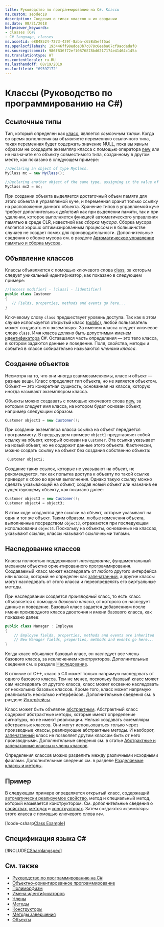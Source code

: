 ```yaml
---
title: Руководство по программированию на C#. Классы
ms.custom: seodec18
description: Сведения о типах классов и их создании
ms.date: 08/21/2018
helpviewer_keywords:
- classes [C#]
- C# language, classes
ms.assetid: e8848524-7273-429f-8aba-c658d5eff5ad
ms.openlocfilehash: 193446ff98edce3b7c078c6eeba07cf9acdadaf0
ms.sourcegitcommit: 986f836f72ef10876878bd6217174e41464c145a
ms.translationtype: HT
ms.contentlocale: ru-RU
ms.lasthandoff: 08/19/2019
ms.locfileid: "69597172"
---
```

# <a name="classes-c-programming-guide"></a>Классы (Руководство по программированию на C#)

## <a name="reference-types"></a>Ссылочные типы  
Тип, который определен как [класс](../../language-reference/keywords/class.md), является *ссылочным типом*. Когда во время выполнения вы объявляете переменную ссылочного типа, такая переменная будет содержать значение [NULL](../../language-reference/keywords/null.md), пока вы явным образом не создадите экземпляр класса с помощью оператора [new](../../language-reference/operators/new-operator.md) или не назначите его объекту совместимого типа, созданному в другом месте, как показано в следующем примере:

```csharp
//Declaring an object of type MyClass.
MyClass mc = new MyClass();

//Declaring another object of the same type, assigning it the value of the first object.
MyClass mc2 = mc;
```

При создании объекта выделяется достаточный объем памяти для этого объекта в управляемой куче, и переменная хранит только ссылку на расположение данного объекта. Хранение типов в управляемой куче требует дополнительных действий как при выделении памяти, так и при удалении, которое выполняется функцией автоматического управления памятью в среде CLR, известной как *сборка мусора*. Сборка мусора является хорошо оптимизированным процессом и в большинстве случаев не создает помех для производительности. Дополнительные сведения о сборке мусора см. в разделе [Автоматическое управление памятью и сборка мусора](../../../standard/garbage-collection/gc.md).  
  
## <a name="declaring-classes"></a>Объявление классов

 Классы объявляются с помощью ключевого слова [class](../../language-reference/keywords/class.md), за которым следует уникальный идентификатор, как показано в следующем примере:

 ```csharp
//[access modifier] - [class] - [identifier]
 public class Customer
 {
    // Fields, properties, methods and events go here...
 }
```

 Ключевому слову `class` предшествует уровень доступа. Так как в этом случае используется открытый класс ([public](../../language-reference/keywords/public.md)), любой пользователь может создавать его экземпляры. За именем класса следует ключевое слово `class`. Имя класса должно быть допустимым [именем идентификатора](../inside-a-program/identifier-names.md) C#. Оставшаяся часть определения — это тело класса, в котором задаются данные и поведение. Поля, свойства, методы и события в классе собирательно называются *членами класса*.  
  
## <a name="creating-objects"></a>Создание объектов

Несмотря на то, что они иногда взаимозаменяемы, класс и объект — разные вещи. Класс определяет тип объекта, но не является объектом. Объект — это конкретная сущность, основанная на классе, которую иногда называют экземпляром класса.  
  
 Объекты можно создавать с помощью ключевого слова [new](../../language-reference/operators/new-operator.md), за которым следует имя класса, на котором будет основан объект, например следующим образом:  

 ```csharp
 Customer object1 = new Customer();
 ```

 При создании экземпляра класса ссылка на объект передается программисту. В предыдущем примере `object1` представляет собой ссылку на объект, который основан на `Customer`. Эта ссылка указывает на новый объект, но не содержит данные этого объекта. Фактически, можно создать ссылку на объект без создания собственно объекта:  
 
```csharp
 Customer object2;
```
 
 Создание таких ссылок, которые не указывают на объект, не рекомендуется, так как попытка доступа к объекту по такой ссылке приведет к сбою во время выполнения. Однако такую ссылку можно сделать указывающей на объект, создав новый объект или назначив ее существующему объекту, как показано далее:  

 ```csharp
 Customer object3 = new Customer();
 Customer object4 = object3;
```
  
 В этом коде создаются две ссылки на объект, которые указывают на один и тот же объект. Таким образом, любые изменения объекта, выполненные посредством `object3`, отражаются при последующем использовании `object4`. Поскольку на объекты, основанные на классах, указывают ссылки, классы называют ссылочными типами.  
  
## <a name="class-inheritance"></a>Наследование классов  

Классы полностью поддерживают *наследование*, фундаментальный механизм объектно ориентированного программирования. Создаваемый класс может наследовать от любого другого интерфейса или класса, который не определен как [запечатанный](../../language-reference/keywords/sealed.md), а другие классы могут наследовать от этого класса и переопределять его виртуальные методы.

При наследовании создается *производный* класс, то есть класс объявляется с помощью *базового класса*, от которого он наследует данные и поведение. Базовый класс задается добавлением после имени производного класса двоеточия и имени базового класса, как показано далее:  

 ```csharp
 public class Manager : Employee
 {
     // Employee fields, properties, methods and events are inherited
     // New Manager fields, properties, methods and events go here...
 }
 ```

Когда класс объявляет базовый класс, он наследует все члены базового класса, за исключением конструкторов. Дополнительные сведения см. в разделе [Наследование](inheritance.md).
  
В отличие от C++, класс в C# может только напрямую наследовать от одного базового класса. Тем не менее, поскольку базовый класс может сам наследовать от другого класса, класс может косвенно наследовать от нескольких базовых классов. Кроме того, класс может напрямую реализовать несколько интерфейсов. Дополнительные сведения см. в разделе [Интерфейсы](../interfaces/index.md).  
  
Класс может быть объявлен [абстрактным](../../language-reference/keywords/abstract.md). Абстрактный класс содержит абстрактные методы, которые имеют определение сигнатуры, но не имеют реализации. Нельзя создавать экземпляры абстрактных классов. Они могут использоваться только через производные классы, реализующие абстрактные методы. И наоборот, [запечатанный](../../language-reference/keywords/sealed.md) класс не позволяет другим классам быть от него производными. Дополнительные сведения см. в статье [Абстрактные и запечатанные классы и члены классов](abstract-and-sealed-classes-and-class-members.md).  
  
Определения классов можно разделить между различными исходными файлами. Дополнительные сведения см. в разделе [Разделяемые классы и методы](partial-classes-and-methods.md).  
  
## <a name="example"></a>Пример

В следующем примере определяется открытый класс, содержащий [автоматически реализуемое свойство](auto-implemented-properties.md), метод и специальный метод, который называется конструктором. См. дополнительные сведения о [свойствах](properties.md), [методах](methods.md) и [конструкторах](constructors.md). Затем создаются экземпляры этого класса с помощью ключевого слова `new`.  
  
[!code-csharp[Class Example](~/samples/snippets/csharp/programming-guide/classes-and-structs/class-example.cs)] 
  
## <a name="c-language-specification"></a>Спецификация языка C#

[!INCLUDE[CSharplangspec](~/includes/csharplangspec-md.md)]  
  
## <a name="see-also"></a>См. также

- [Руководство по программированию на C#](../index.md)
- [Объектно-ориентированное программирование](../concepts/object-oriented-programming.md)
- [Полиморфизм](polymorphism.md)
- [Имена идентификаторов](../inside-a-program/identifier-names.md)
- [Члены](members.md)
- [Методы](methods.md)
- [Конструкторы](constructors.md)
- [Методы завершения](destructors.md)
- [Объекты](objects.md)
